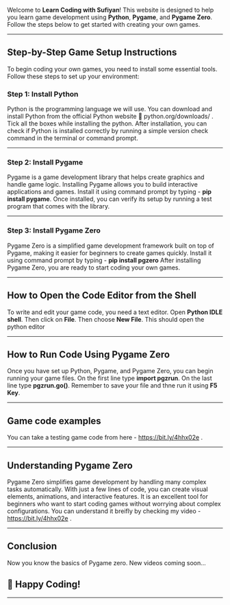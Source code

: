 Welcome to **Learn Coding with Sufiyan**! This website is designed to help you learn game development using **Python**, **Pygame**, and **Pygame Zero**. Follow the steps below to get started with creating your own games.

---

## Step-by-Step Game Setup Instructions

To begin coding your own games, you need to install some essential tools. Follow these steps to set up your environment:

### Step 1: Install Python

Python is the programming language we will use. You can download and install Python from the official Python website 🔗 python.org/downloads/ . Tick all the boxes while installing the python. After installation, you can check if Python is installed correctly by running a simple version check command in the terminal or command prompt.

---

### Step 2: Install Pygame

Pygame is a game development library that helps create graphics and handle game logic. Installing Pygame allows you to build interactive applications and games. Install it using command prompt by typing - **pip install pygame**. Once installed, you can verify its setup by running a test program that comes with the library.

---

### Step 3: Install Pygame Zero

Pygame Zero is a simplified game development framework built on top of Pygame, making it easier for beginners to create games quickly. Install it using command prompt by typing - **pip install pgzero** After installing Pygame Zero, you are ready to start coding your own games.

---

## How to Open the Code Editor from the Shell

To write and edit your game code, you need a text editor. Open **Python IDLE shell**. Then click on **File**. Then choose **New File**. This should open the python editor

---

## How to Run Code Using Pygame Zero

Once you have set up Python, Pygame, and Pygame Zero, you can begin running your game files. On the first line type **import pgzrun**. On the last line type **pgzrun.go()**. Remember to save your file and thne run it using **F5 Key**.

---

## Game code examples

You can take a testing game code from here - https://bit.ly/4hhx02e .

---

## Understanding Pygame Zero

Pygame Zero simplifies game development by handling many complex tasks automatically. With just a few lines of code, you can create visual elements, animations, and interactive features. It is an excellent tool for beginners who want to start coding games without worrying about complex configurations. You can understand it breifly by checking my video - https://bit.ly/4hhx02e .


---

## Conclusion

Now you know the basics of Pygame zero. New videos coming soon...

## 🚀 Happy Coding!

---
